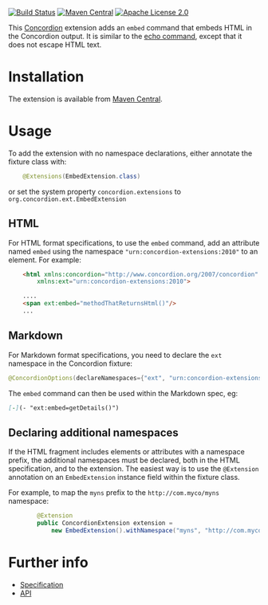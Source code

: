 [![Build Status](https://travis-ci.org/concordion/concordion-embed-extension.svg?branch=master)](https://travis-ci.org/concordion/concordion-embed-extension)
[![Maven Central](https://img.shields.io/maven-central/v/org.concordion/concordion-embed-extension.svg)](http://search.maven.org/#search%7Cga%7C1%7Cg%3A%22org.concordion%22%20AND%20a%3A%22concordion-embed-extension%22)
[![Apache License 2.0](https://img.shields.io/badge/license-Apache%202.0-blue.svg)](http://www.apache.org/licenses/LICENSE-2.0.html)


This [Concordion](http://www.concordion.org) extension adds an `embed` command that embeds HTML in the Concordion output. It is similar to the [echo command](http://www.concordion.org/dist/1.4.4/spec/concordion/command/echo/Echo.html), except that it does not escape HTML text.

# Installation
The extension is available from [Maven Central](http://search.maven.org/#artifactdetails%7Corg.concordion%7Cconcordion-embed-extension%7C1.2.0%7Cjar).</a>

# Usage

To add the extension with no namespace declarations, either annotate the fixture class with:

```java
    @Extensions(EmbedExtension.class)
```

or set the system property `concordion.extensions` to `org.concordion.ext.EmbedExtension`

## HTML

For HTML format specifications, to use the `embed` command, add an attribute named `embed` using the namespace `"urn:concordion-extensions:2010"` to an element. For example:

```html
    <html xmlns:concordion="http://www.concordion.org/2007/concordion"
        xmlns:ext="urn:concordion-extensions:2010">

    ....
    <span ext:embed="methodThatReturnsHtml()"/>
    ...
```  

## Markdown

For Markdown format specifications, you need to declare the `ext` namespace in the Concordion fixture:

``` java
@ConcordionOptions(declareNamespaces={"ext", "urn:concordion-extensions:2010"})
```

The `embed` command can then be used within the Markdown spec, eg:

```markdown
[-](- "ext:embed=getDetails()")
```

## Declaring additional namespaces

If the HTML fragment includes elements or attributes with a namespace prefix, the additional namespaces must be declared, both in the HTML specification, and to the extension. The easiest way is to use the `@Extension` annotation on an `EmbedExtension` instance field within the fixture class.

For example, to map the `myns` prefix to the `http://com.myco/myns` namespace:

```java
        @Extension
        public ConcordionExtension extension =
            new EmbedExtension().withNamespace("myns", "http://com.myco/myns");
```

# Further info

* [Specification](http://concordion.github.io/concordion-embed-extension/spec/Embed.html)
* [API](http://concordion.github.io/concordion-embed-extension/api/index.html)
